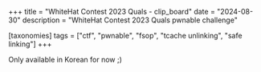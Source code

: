 +++
title = "WhiteHat Contest 2023 Quals - clip_board"
date = "2024-08-30"
description = "WhiteHat Contest 2023 Quals pwnable challenge"

[taxonomies]
tags = ["ctf", "pwnable", "fsop", "tcache unlinking", "safe linking"]
+++

Only available in Korean for now ;)